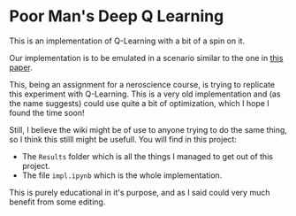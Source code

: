 # Poor Man's Deep Q Learning
This is an implementation of Q-Learning with a bit of a spin on it.

Our implementation is to be emulated in a scenario similar to the one in [this paper](https://shadlenlab.columbia.edu/publications/publications/mike/yang_shadlen_2007.pdf).

This, being an assignment for a neroscience course, is trying to replicate this experiment with Q-Learning. This is a very old implementation and (as the name suggests) could use quite a bit of optimization, which I hope I found the time soon!

Still, I believe the wiki might be of use to anyone trying to do the same thing, so I think this stilll might be usefull. You will find in this project:

- The `Results` folder which is all the things I managed to get out of this project.
- The file `impl.ipynb` which is the whole implementation.

This is purely educational in it's purpose, and as I said could very much benefit from some editing.
